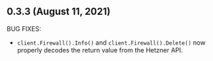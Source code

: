 ## 0.3.3 (August 11, 2021)

BUG FIXES:

* `client.Firewall().Info()` and `client.Firewall().Delete()` now properly decodes the return value from the Hetzner API.
